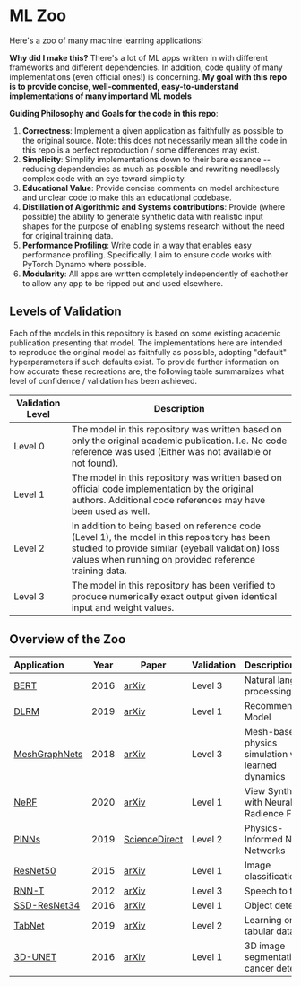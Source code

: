 # ML Zoo
Here's a zoo of many machine learning applications!

**Why did I make this?** There's a lot of ML apps written in with different
frameworks and different dependencies. In addition, code quality of many
implementations (even official ones!) is concerning. **My goal with this repo
is to provide concise, well-commented, easy-to-understand implementations of
many importand ML models**

**Guiding Philosophy and Goals for the code in this repo**:
1. **Correctness**: Implement a given application as faithfully as possible to the original source. Note: this does not necessarily mean all the code in this repo is a perfect reproduction / some differences may exist.
2. **Simplicity**: Simplify implementations down to their bare essance -- reducing dependencies as much as possible and rewriting needlessly complex code with an eye toward simplicity.
3. **Educational Value**: Provide concise comments on model architecture and unclear code to make this an educational codebase.
4. **Distillation of Algorithmic and Systems contributions**: Provide (where possible) the ability to generate synthetic data with realistic input shapes for the purpose of enabling systems research without the need for original training data.
5. **Performance Profiling**: Write code in a way that enables easy performance profiling. Specifically, I aim to ensure code works with PyTorch Dynamo where possible.
6. **Modularity**: All apps are written completely independently of eachother to allow any app to be ripped out and used elsewhere.

## Levels of Validation
Each of the models in this repository is based on some existing academic
publication presenting that model. The implementations here are intended to
reproduce the original model as faithfully as possible, adopting "default"
hyperparameters if such defaults exist. To provide further information on how
accurate these recreations are, the following table summaraizes what level of
confidence / validation has been achieved.

| Validation Level | Description |
|-|-|
| Level 0 | The model in this repository was written based on only the original academic publication. I.e. No code reference was used (Either was not available or not found). |
| Level 1 | The model in this repository was written based on official code implementation by the original authors. Additional code references may have been used as well. |
| Level 2 | In addition to being based on reference code (Level 1), the model in this repository has been studied to provide similar (eyeball validation) loss values when running on provided reference training data. |
| Level 3 | The model in this repository has been verified to produce numerically exact output given identical input and weight values. |


## Overview of the Zoo
| Application | Year | Paper | Validation | Description |
|:-|-|-|-|:-|
| [BERT](./bert) | 2016 | [arXiv](https://arxiv.org/pdf/1810.04805.pdf) | Level 3 | Natural language processing |
| [DLRM](./dlrm) | 2019 | [arXiv](https://arxiv.org/pdf/1906.00091.pdf) | Level 1 | Recommendation Model |
| [MeshGraphNets](./mgn) | 2018 | [arXiv](https://arxiv.org/abs/2010.03409) | Level 3 | Mesh-based physics simulation with learned dynamics |
| [NeRF](./nerf) | 2020 | [arXiv](https://arxiv.org/pdf/2003.08934.pdf) | Level 1 | View Synthesis with Neural Radience Fields |
| [PINNs](./pinn) | 2019 | [ScienceDirect](https://www.sciencedirect.com/science/article/pii/S0021999118307125) | Level 2 | Physics-Informed Neural Networks |
| [ResNet50](./resnet50) | 2015 | [arXiv](https://arxiv.org/pdf/1512.03385.pdf) | Level 1 | Image classification |
| [RNN-T](./rnnt) | 2012 | [arXiv](https://arxiv.org/pdf/1211.3711.pdf) | Level 3 | Speech to text |
| [SSD-ResNet34](./ssdrn34) | 2016 | [arXiv](https://arxiv.org/pdf/1512.02325.pdf) | Level 1 | Object detection |
| [TabNet](./tabnet) | 2019 | [arXiv](https://arxiv.org/pdf/1908.07442.pdf) | Level 2 | Learning on tabular data |
| [3D-UNET](./unet) | 2016 | [arXiv](https://arxiv.org/pdf/1606.06650.pdf) | Level 1 | 3D image segmentation for cancer detection |
